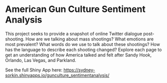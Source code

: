 # American Gun Culture Sentiment Analysis

This project seeks to provide a snapshot of online Twitter dialogue post-shooting.
How are we talking about mass shootings? What emotions are most prevalent? 
What words do we use to talk about these shootings? How has the language 
to describe each shooting changed? Explore each page to get an understanding 
of how America talked and felt after Sandy Hook, Orlando, Las Vegas, and Parkland.

See the full Shiny App here: https://sydney-sorkin.shinyapps.io/gunculture_sentimentanalysis/
